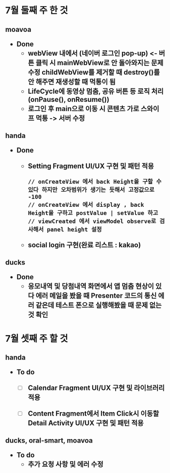<h1>7월 둘째 주 한 것



<h2>moavoa

- Done
  - webView 내에서 (네이버 로그인 pop-up) <- 버튼 클릭 시 mainWebView로 안 돌아와지는 문제 수정
    childWebView를 제거할 때 destroy()를 안 해주면 재생성할 때 먹통이 됨
  - LifeCycle에 동영상 멈춤, 공유 버튼 등 로직 처리(onPause(), onResume())
  - 로그인 후 main으로 이동 시 콘텐츠 가로 스와이프 먹통 -> 서버 수정



<h2>handa

- Done

  - Setting Fragment UI/UX 구현 및 패턴 적용

    ```
    // onCreateView 에서 back Height을 구할 수 있다 하지만 오차범위가 생기는 듯해서 고정값으로 -100
    // onCreateView 에서 display , back Height을 구하고 postValue | setValue 하고
    // viewCreated 에서 viewModel observe로 검사해서 panel height 설정
    ```

  - social login 구현(완료 리스트 : kakao)



<h2>ducks

- Done
  - 응모내역 및 당첨내역 화면에서 앱 멈춤 현상이 있다
    에러 메일을 봤을 때 Presenter 코드의 통신 에러 같은데 테스트 폰으로 실행해봤을 때 문제 없는 것 확인







<h1>7월 셋째 주 할 것



<h2>handa

- To do
  - [ ] Calendar Fragment UI/UX 구현 및 라이브러리 적용
  - [ ] Content Fragment에서 Item Click시 이동할 Detail Activity UI/UX 구현 및 패턴 적용



<h2>ducks, oral-smart, moavoa

- To do
  - 추가 요청 사항 및 에러 수정

